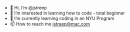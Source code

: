 - 👋 Hi, I’m @jstreep
- 👀 I’m interested in learning how to code - total beginner
- 🌱 I’m currently learning coding in an NYU Program
- 📫 How to reach me jstreep@mac.com

<!---
jstreep/jstreep is a ✨ special ✨ repository because its `README.md` (this file) appears on your GitHub profile.
You can click the Preview link to take a look at your changes.
--->
